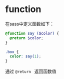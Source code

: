 # function

在sass中定义函数如下：

```scss
@function say ($color) {
  @return $color;
}

.box {
  color: say(1);
}
```

通过 `@return ` 返回函数值